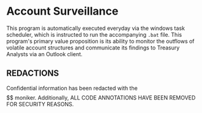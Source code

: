 # Account Surveillance
This program is automatically executed everyday via the windows task scheduler, which is instructed to run the accompanying `.bat` file. This program's primary value proposition is its ability to monitor the outflows of volatile account structures and communicate its findings to Treasury Analysts via an Outlook client.

## REDACTIONS
Confidential information has been redacted with the $$$$$$$$$$ moniker. Additionally, ALL CODE ANNOTATIONS HAVE BEEN REMOVED FOR SECURITY REASONS.

